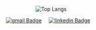<div align="center">
    
![Top Langs](https://github-readme-stats.vercel.app/api/top-langs/?username=onurkaymak&langscount=8&bg_color=dark)
</div>

<p align="center">
  <a href="mailto:onurkaymak34@gmail.com"><img alt="gmail Badge" src="https://img.shields.io/badge/GMAIL-EA4335?logo=gmail&logoColor=white"></a>&nbsp;&nbsp;&nbsp;&nbsp;
  <a href="https://www.linkedin.com/in/onurkaymak"><img alt="linkedin Badge" src="https://img.shields.io/badge/LINKEDIN-0A66C2?logo=linkedin&logoColor=white"></a>&nbsp;&nbsp;&nbsp;&nbsp;
</p>
